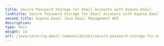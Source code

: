 ```yaml
---
title: Secure Password Storage for Email Accounts with Aspose.Email
linktitle: Secure Password Storage for Email Accounts with Aspose.Email
second_title: Aspose.Email Java Email Management API
description: 
type: docs
weight: 14
url: /java/securing-email-communications/secure-password-storage-for-email-accounts/
---
```

